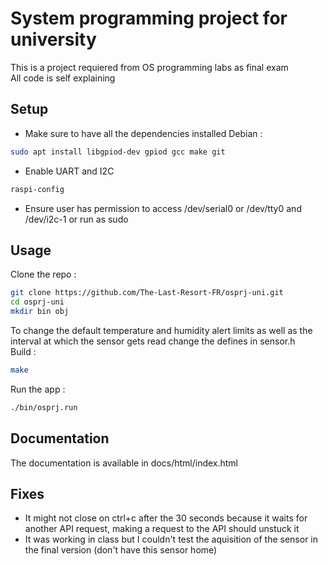 # System programming project for university

This is a project requiered from OS programming labs as final exam  
All code is self explaining

## Setup

- Make sure to have all the dependencies installed
Debian :
```bash
sudo apt install libgpiod-dev gpiod gcc make git
```

- Enable UART and I2C
```bash
raspi-config
```

- Ensure user has permission to access /dev/serial0 or /dev/tty0 and /dev/i2c-1 or run as sudo

## Usage

Clone the repo :
```bash
git clone https://github.com/The-Last-Resort-FR/osprj-uni.git
cd osprj-uni
mkdir bin obj
```

To change the default temperature and humidity alert limits as well as the interval at which the sensor gets read change the defines in sensor.h  
Build :
```bash
make
```
Run the app :
```bash
./bin/osprj.run
```

## Documentation

The documentation is available in docs/html/index.html

## Fixes

- It might not close on ctrl+c after the 30 seconds because it waits for another API request, making a request to the API should unstuck it
- It was working in class but I couldn't test the aquisition of the sensor in the final version (don't have this sensor home)